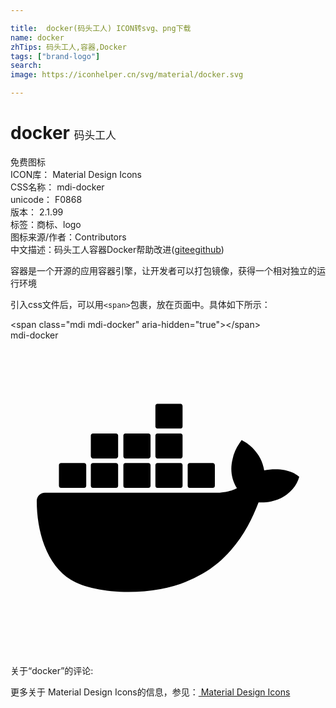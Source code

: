 ```yaml
---

title:  docker(码头工人) ICON转svg、png下载
name: docker
zhTips: 码头工人,容器,Docker
tags: ["brand-logo"]
search: 
image: https://iconhelper.cn/svg/material/docker.svg

---
```


# docker  <small style="font-size: 60%;font-weight: 100">码头工人</small>


<div class="detail-page">
<p>
<span><span class="badge-success badge">免费图标</span> </span>
<br/>
<span>
ICON库：
<span class="badge-secondary badge">Material Design Icons</span> 
</span>
<br/>
<span>
CSS名称：
<span class="badge-secondary badge">mdi-docker</span> 
</span>
<br/>
<span>
unicode：
<span class="badge-secondary badge">F0868</span> 
<copy-btn content='F0868' btn-title=""></copy-btn>
<copy-btn :content='String.fromCodePoint(parseInt("F0868", 16))' btn-title="复制U"></copy-btn>
</span>
<br/>
<span>
版本：
<span class="badge-secondary badge">2.1.99</span> 
</span><br/><span>标签：<span class="badge-light badge"><router-link to="/tags/brand-logo.html">商标、logo</router-link></span></span>
<br/>
<span>图标来源/作者：<span class="badge-light badge">Contributors</span></span> 
<br/>
<span class="zh-detail">中文描述：<span class="badge-primary badge">码头工人</span><span class="badge-primary badge">容器</span><span class="badge-primary badge">Docker</span><span class="help-link"><span>帮助改进</span>(<a href="https://gitee.com/liuwave/icon-helper/edit/master/json/material/docker.json" target="_blank" rel="noopener noreferrer">gitee</a><a href="https://github.com/liuwave/icon-helper/edit/master/json/material/docker.json" target="_blank" rel="noopener noreferrer">github</a></span>)</span><br/>
</p>
</div><div class="description description alert alert-light">容器是一个开源的应用容器引擎，让开发者可以打包镜像，获得一个相对独立的运行环境</div>
<div class="alert alert-dark">
  <i class="mdi mdi-docker mdi-48px"></i>
  <i class="mdi mdi-docker mdi-36px"></i>
  <i class="mdi mdi-docker mdi-24px"></i>
  <i class="mdi mdi-docker mdi-18px"></i>
</div>
<div>
  <p>引入css文件后，可以用<code>&lt;span&gt;</code>包裹，放在页面中。具体如下所示：    
  </p>
  <div class="alert alert-primary" style="font-size: 14px">
    &lt;span class="mdi mdi-docker" aria-hidden="true"&gt;&lt;/span&gt;
    <copy-btn content='<span class="mdi mdi-docker" aria-hidden="true"></span>'></copy-btn>
  </div>
  <div class="alert alert-secondary">
    <i class="mdi mdi-docker"
    style="font-size: 24px"
    aria-hidden="true"></i> mdi-docker
    <copy-btn content="mdi-docker" btn-title="复制图标名称"></copy-btn>
  </div>
</div>
<div id="svg" class="svg-wrap">
<svg xmlns="http://www.w3.org/2000/svg" viewBox="0 0 24 24"><path d="M21.81 10.25C21.75 10.21 21.25 9.82 20.17 9.82C19.89 9.82 19.61 9.85 19.33 9.9C19.12 8.5 17.95 7.79 17.9 7.76L17.61 7.59L17.43 7.86C17.19 8.22 17 8.63 16.92 9.05C16.72 9.85 16.84 10.61 17.25 11.26C16.76 11.54 15.96 11.61 15.79 11.61H2.62C2.28 11.61 2 11.89 2 12.24C2 13.39 2.18 14.54 2.58 15.62C3.03 16.81 3.71 17.69 4.58 18.23C5.56 18.83 7.17 19.17 9 19.17C9.79 19.17 10.61 19.1 11.42 18.95C12.54 18.75 13.62 18.36 14.61 17.79C15.43 17.32 16.16 16.72 16.78 16C17.83 14.83 18.45 13.5 18.9 12.35H19.09C20.23 12.35 20.94 11.89 21.33 11.5C21.59 11.26 21.78 10.97 21.92 10.63L22 10.39L21.81 10.25M3.85 11.24H5.61C5.69 11.24 5.77 11.17 5.77 11.08V9.5C5.77 9.42 5.7 9.34 5.61 9.34H3.85C3.76 9.34 3.69 9.41 3.69 9.5V11.08C3.7 11.17 3.76 11.24 3.85 11.24M6.28 11.24H8.04C8.12 11.24 8.2 11.17 8.2 11.08V9.5C8.2 9.42 8.13 9.34 8.04 9.34H6.28C6.19 9.34 6.12 9.41 6.12 9.5V11.08C6.13 11.17 6.19 11.24 6.28 11.24M8.75 11.24H10.5C10.6 11.24 10.67 11.17 10.67 11.08V9.5C10.67 9.42 10.61 9.34 10.5 9.34H8.75C8.67 9.34 8.6 9.41 8.6 9.5V11.08C8.6 11.17 8.66 11.24 8.75 11.24M11.19 11.24H12.96C13.04 11.24 13.11 11.17 13.11 11.08V9.5C13.11 9.42 13.05 9.34 12.96 9.34H11.19C11.11 9.34 11.04 9.41 11.04 9.5V11.08C11.04 11.17 11.11 11.24 11.19 11.24M6.28 9H8.04C8.12 9 8.2 8.91 8.2 8.82V7.25C8.2 7.16 8.13 7.09 8.04 7.09H6.28C6.19 7.09 6.12 7.15 6.12 7.25V8.82C6.13 8.91 6.19 9 6.28 9M8.75 9H10.5C10.6 9 10.67 8.91 10.67 8.82V7.25C10.67 7.16 10.61 7.09 10.5 7.09H8.75C8.67 7.09 8.6 7.15 8.6 7.25V8.82C8.6 8.91 8.66 9 8.75 9M11.19 9H12.96C13.04 9 13.11 8.91 13.11 8.82V7.25C13.11 7.16 13.04 7.09 12.96 7.09H11.19C11.11 7.09 11.04 7.15 11.04 7.25V8.82C11.04 8.91 11.11 9 11.19 9M11.19 6.72H12.96C13.04 6.72 13.11 6.65 13.11 6.56V5C13.11 4.9 13.04 4.83 12.96 4.83H11.19C11.11 4.83 11.04 4.89 11.04 5V6.56C11.04 6.64 11.11 6.72 11.19 6.72M13.65 11.24H15.41C15.5 11.24 15.57 11.17 15.57 11.08V9.5C15.57 9.42 15.5 9.34 15.41 9.34H13.65C13.57 9.34 13.5 9.41 13.5 9.5V11.08C13.5 11.17 13.57 11.24 13.65 11.24" /></svg>
</div>
<detail full-name='mdi-docker'></detail>
<div>
<p>关于“docker”的评论:</p>
</div>
<Vssue title="关于“docker”的评论" ></Vssue>    
<div><p>更多关于 Material Design Icons的信息，参见：<a target="_blank" href="https://iconhelper.cn/material.html"> Material Design Icons</a>
</p></div>

